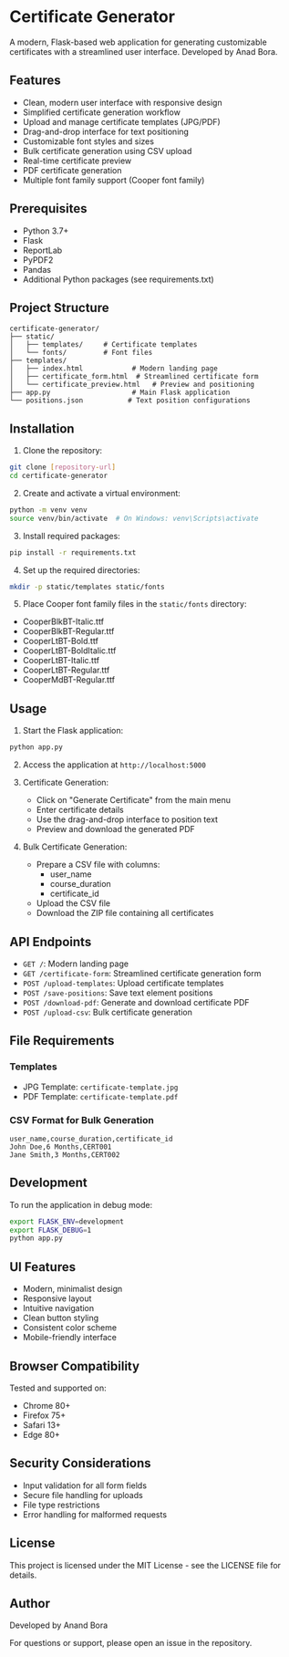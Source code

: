 # Certificate Generator

A modern, Flask-based web application for generating customizable certificates with a streamlined user interface. Developed by Anad Bora.

## Features

- Clean, modern user interface with responsive design
- Simplified certificate generation workflow
- Upload and manage certificate templates (JPG/PDF)
- Drag-and-drop interface for text positioning
- Customizable font styles and sizes
- Bulk certificate generation using CSV upload
- Real-time certificate preview
- PDF certificate generation
- Multiple font family support (Cooper font family)

## Prerequisites

- Python 3.7+
- Flask
- ReportLab
- PyPDF2
- Pandas
- Additional Python packages (see requirements.txt)

## Project Structure

```
certificate-generator/
├── static/
│   ├── templates/     # Certificate templates
│   └── fonts/         # Font files
├── templates/
│   ├── index.html            # Modern landing page
│   ├── certificate_form.html  # Streamlined certificate form
│   └── certificate_preview.html   # Preview and positioning
├── app.py                    # Main Flask application
└── positions.json           # Text position configurations
```

## Installation

1. Clone the repository:
```bash
git clone [repository-url]
cd certificate-generator
```

2. Create and activate a virtual environment:
```bash
python -m venv venv
source venv/bin/activate  # On Windows: venv\Scripts\activate
```

3. Install required packages:
```bash
pip install -r requirements.txt
```

4. Set up the required directories:
```bash
mkdir -p static/templates static/fonts
```

5. Place Cooper font family files in the `static/fonts` directory:
- CooperBlkBT-Italic.ttf
- CooperBlkBT-Regular.ttf
- CooperLtBT-Bold.ttf
- CooperLtBT-BoldItalic.ttf
- CooperLtBT-Italic.ttf
- CooperLtBT-Regular.ttf
- CooperMdBT-Regular.ttf

## Usage

1. Start the Flask application:
```bash
python app.py
```

2. Access the application at `http://localhost:5000`

3. Certificate Generation:
   - Click on "Generate Certificate" from the main menu
   - Enter certificate details
   - Use the drag-and-drop interface to position text
   - Preview and download the generated PDF

4. Bulk Certificate Generation:
   - Prepare a CSV file with columns:
     - user_name
     - course_duration
     - certificate_id
   - Upload the CSV file
   - Download the ZIP file containing all certificates

## API Endpoints

- `GET /`: Modern landing page
- `GET /certificate-form`: Streamlined certificate generation form
- `POST /upload-templates`: Upload certificate templates
- `POST /save-positions`: Save text element positions
- `POST /download-pdf`: Generate and download certificate PDF
- `POST /upload-csv`: Bulk certificate generation

## File Requirements

### Templates
- JPG Template: `certificate-template.jpg`
- PDF Template: `certificate-template.pdf`

### CSV Format for Bulk Generation
```csv
user_name,course_duration,certificate_id
John Doe,6 Months,CERT001
Jane Smith,3 Months,CERT002
```

## Development

To run the application in debug mode:
```bash
export FLASK_ENV=development
export FLASK_DEBUG=1
python app.py
```

## UI Features

- Modern, minimalist design
- Responsive layout
- Intuitive navigation
- Clean button styling
- Consistent color scheme
- Mobile-friendly interface

## Browser Compatibility

Tested and supported on:
- Chrome 80+
- Firefox 75+
- Safari 13+
- Edge 80+

## Security Considerations

- Input validation for all form fields
- Secure file handling for uploads
- File type restrictions
- Error handling for malformed requests

## License

This project is licensed under the MIT License - see the LICENSE file for details.

## Author

Developed by Anand Bora

For questions or support, please open an issue in the repository.